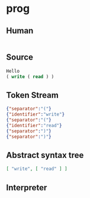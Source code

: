# prog
## Human
```

```
## Source
```lisp
Hello
( write ( read ) )
```
## Token Stream
```json
{"separator":"("}
{"identifier":"write"}
{"separator":"("}
{"identifier":"read"}
{"separator":")"}
{"separator":")"}
```
## Abstract syntax tree
```json
[ "write", [ "read" ] ]
```
## Interpreter
```bash

```
